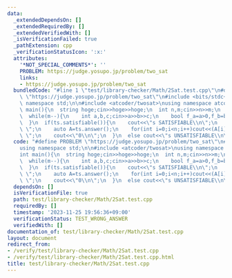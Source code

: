 ```yaml
---
data:
  _extendedDependsOn: []
  _extendedRequiredBy: []
  _extendedVerifiedWith: []
  _isVerificationFailed: true
  _pathExtension: cpp
  _verificationStatusIcon: ':x:'
  attributes:
    '*NOT_SPECIAL_COMMENTS*': ''
    PROBLEM: https://judge.yosupo.jp/problem/two_sat
    links:
    - https://judge.yosupo.jp/problem/two_sat
  bundledCode: "#line 1 \"test/library-checker/Math/2Sat.test.cpp\"\n#define PROBLEM\
    \ \"https://judge.yosupo.jp/problem/two_sat\"\n#include <bits/stdc++.h>\nusing\
    \ namespace std;\n\n#include <atcoder/twosat>\nusing namespace atcoder;\n\nint\
    \ main(){\n  string hoge;cin>>hoge>>hoge;\n  int n,m;cin>>n>>m;\n  two_sat ts(n);\n\
    \  while(m--){\n    int a,b,c;cin>>a>>b>>c;\n    bool f_a=a>0,f_b=b>0;\n    ts.add_clause(abs(a)-1,f_a,abs(b)-1,f_b);\n\
    \  }\n  if(ts.satisfiable()){\n    cout<<\"s SATISFIABLE\\n\";\n    cout<<\"v\
    \ \";\n    auto A=ts.answer();\n    for(int i=0;i<n;i++)cout<<(A[i]?i+1:-(i+1))<<\"\
    \ \";\n    cout<<\"0\\n\";\n  }\n  else cout<<\"s UNSATISFIABLE\\n\";\n}\n"
  code: "#define PROBLEM \"https://judge.yosupo.jp/problem/two_sat\"\n#include <bits/stdc++.h>\n\
    using namespace std;\n\n#include <atcoder/twosat>\nusing namespace atcoder;\n\n\
    int main(){\n  string hoge;cin>>hoge>>hoge;\n  int n,m;cin>>n>>m;\n  two_sat ts(n);\n\
    \  while(m--){\n    int a,b,c;cin>>a>>b>>c;\n    bool f_a=a>0,f_b=b>0;\n    ts.add_clause(abs(a)-1,f_a,abs(b)-1,f_b);\n\
    \  }\n  if(ts.satisfiable()){\n    cout<<\"s SATISFIABLE\\n\";\n    cout<<\"v\
    \ \";\n    auto A=ts.answer();\n    for(int i=0;i<n;i++)cout<<(A[i]?i+1:-(i+1))<<\"\
    \ \";\n    cout<<\"0\\n\";\n  }\n  else cout<<\"s UNSATISFIABLE\\n\";\n}"
  dependsOn: []
  isVerificationFile: true
  path: test/library-checker/Math/2Sat.test.cpp
  requiredBy: []
  timestamp: '2023-11-25 19:56:36+09:00'
  verificationStatus: TEST_WRONG_ANSWER
  verifiedWith: []
documentation_of: test/library-checker/Math/2Sat.test.cpp
layout: document
redirect_from:
- /verify/test/library-checker/Math/2Sat.test.cpp
- /verify/test/library-checker/Math/2Sat.test.cpp.html
title: test/library-checker/Math/2Sat.test.cpp
---
```

